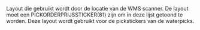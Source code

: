 Layout die gebruikt wordt door de locatie van de WMS scanner. De layout moet een PICKORDERPRIJSSTICKER(81) zijn om in deze lijst getoond te worden.
Deze layout wordt gebruikt voor de pickstickers van de waterpicks.
